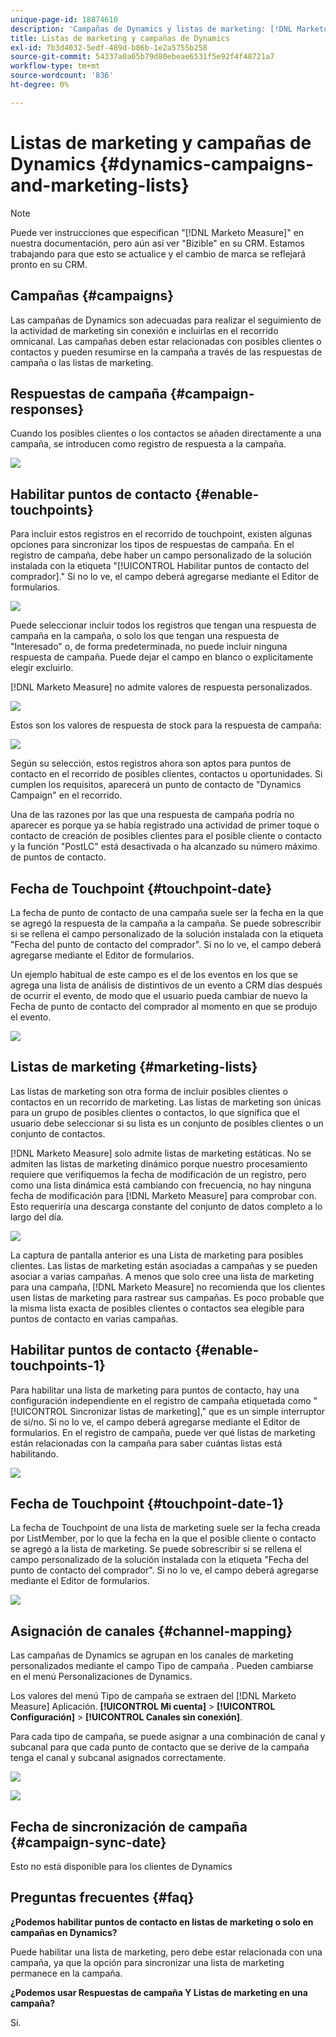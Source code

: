 ```yaml
---
unique-page-id: 18874610
description: 'Campañas de Dynamics y listas de marketing: [!DNL Marketo Measure] - Documentación del producto'
title: Listas de marketing y campañas de Dynamics
exl-id: 7b3d4032-5edf-489d-b86b-1e2a5755b258
source-git-commit: 54337a0a65b79d80ebeae6531f5e92f4f48721a7
workflow-type: tm+mt
source-wordcount: '836'
ht-degree: 0%

---
```


# Listas de marketing y campañas de Dynamics {#dynamics-campaigns-and-marketing-lists}

>[!NOTE]
>
>Puede ver instrucciones que especifican &quot;[!DNL Marketo Measure]&quot; en nuestra documentación, pero aún así ver &quot;Bizible&quot; en su CRM. Estamos trabajando para que esto se actualice y el cambio de marca se reflejará pronto en su CRM.

## Campañas {#campaigns}

Las campañas de Dynamics son adecuadas para realizar el seguimiento de la actividad de marketing sin conexión e incluirlas en el recorrido omnicanal. Las campañas deben estar relacionadas con posibles clientes o contactos y pueden resumirse en la campaña a través de las respuestas de campaña o las listas de marketing.

## Respuestas de campaña {#campaign-responses}

Cuando los posibles clientes o los contactos se añaden directamente a una campaña, se introducen como registro de respuesta a la campaña.

![](assets/1.png)

## Habilitar puntos de contacto {#enable-touchpoints}

Para incluir estos registros en el recorrido de touchpoint, existen algunas opciones para sincronizar los tipos de respuestas de campaña. En el registro de campaña, debe haber un campo personalizado de la solución instalada con la etiqueta &quot;[!UICONTROL Habilitar puntos de contacto del comprador].&quot; Si no lo ve, el campo deberá agregarse mediante el Editor de formularios.

![](assets/2.png)

Puede seleccionar incluir todos los registros que tengan una respuesta de campaña en la campaña, o solo los que tengan una respuesta de &quot;Interesado&quot; o, de forma predeterminada, no puede incluir ninguna respuesta de campaña. Puede dejar el campo en blanco o explícitamente elegir excluirlo.

[!DNL Marketo Measure] no admite valores de respuesta personalizados.

![](assets/3.png)

Estos son los valores de respuesta de stock para la respuesta de campaña:

![](assets/4.png)

Según su selección, estos registros ahora son aptos para puntos de contacto en el recorrido de posibles clientes, contactos u oportunidades. Si cumplen los requisitos, aparecerá un punto de contacto de &quot;Dynamics Campaign&quot; en el recorrido.

Una de las razones por las que una respuesta de campaña podría no aparecer es porque ya se había registrado una actividad de primer toque o contacto de creación de posibles clientes para el posible cliente o contacto y la función &quot;PostLC&quot; está desactivada o ha alcanzado su número máximo de puntos de contacto.

## Fecha de Touchpoint {#touchpoint-date}

La fecha de punto de contacto de una campaña suele ser la fecha en la que se agregó la respuesta de la campaña a la campaña. Se puede sobrescribir si se rellena el campo personalizado de la solución instalada con la etiqueta &quot;Fecha del punto de contacto del comprador&quot;. Si no lo ve, el campo deberá agregarse mediante el Editor de formularios.

Un ejemplo habitual de este campo es el de los eventos en los que se agrega una lista de análisis de distintivos de un evento a CRM días después de ocurrir el evento, de modo que el usuario pueda cambiar de nuevo la Fecha de punto de contacto del comprador al momento en que se produjo el evento.

![](assets/5.png)

## Listas de marketing {#marketing-lists}

Las listas de marketing son otra forma de incluir posibles clientes o contactos en un recorrido de marketing. Las listas de marketing son únicas para un grupo de posibles clientes o contactos, lo que significa que el usuario debe seleccionar si su lista es un conjunto de posibles clientes o un conjunto de contactos.

[!DNL Marketo Measure] solo admite listas de marketing estáticas. No se admiten las listas de marketing dinámico porque nuestro procesamiento requiere que verifiquemos la fecha de modificación de un registro, pero como una lista dinámica está cambiando con frecuencia, no hay ninguna fecha de modificación para [!DNL Marketo Measure] para comprobar con. Esto requeriría una descarga constante del conjunto de datos completo a lo largo del día.

![](assets/6.png)

La captura de pantalla anterior es una Lista de marketing para posibles clientes. Las listas de marketing están asociadas a campañas y se pueden asociar a varias campañas. A menos que solo cree una lista de marketing para una campaña, [!DNL Marketo Measure] no recomienda que los clientes usen listas de marketing para rastrear sus campañas. Es poco probable que la misma lista exacta de posibles clientes o contactos sea elegible para puntos de contacto en varias campañas.

## Habilitar puntos de contacto {#enable-touchpoints-1}

Para habilitar una lista de marketing para puntos de contacto, hay una configuración independiente en el registro de campaña etiquetada como &quot;[!UICONTROL Sincronizar listas de marketing],&quot; que es un simple interruptor de sí/no. Si no lo ve, el campo deberá agregarse mediante el Editor de formularios. En el registro de campaña, puede ver qué listas de marketing están relacionadas con la campaña para saber cuántas listas está habilitando.

![](assets/7.png)

## Fecha de Touchpoint {#touchpoint-date-1}

La fecha de Touchpoint de una lista de marketing suele ser la fecha creada por ListMember, por lo que la fecha en la que el posible cliente o contacto se agregó a la lista de marketing. Se puede sobrescribir si se rellena el campo personalizado de la solución instalada con la etiqueta &quot;Fecha del punto de contacto del comprador&quot;. Si no lo ve, el campo deberá agregarse mediante el Editor de formularios.

![](assets/8.png)

## Asignación de canales {#channel-mapping}

Las campañas de Dynamics se agrupan en los canales de marketing personalizados mediante el campo Tipo de campaña . Pueden cambiarse en el menú Personalizaciones de Dynamics.

Los valores del menú Tipo de campaña se extraen del [!DNL Marketo Measure] Aplicación. **[!UICONTROL Mi cuenta]** > **[!UICONTROL Configuración]** > **[!UICONTROL Canales sin conexión]**.

Para cada tipo de campaña, se puede asignar a una combinación de canal y subcanal para que cada punto de contacto que se derive de la campaña tenga el canal y subcanal asignados correctamente.

![](assets/9.png)

![](assets/10.png)

## Fecha de sincronización de campaña {#campaign-sync-date}

Esto no está disponible para los clientes de Dynamics

## Preguntas frecuentes {#faq}

**¿Podemos habilitar puntos de contacto en listas de marketing o solo en campañas en Dynamics?**

Puede habilitar una lista de marketing, pero debe estar relacionada con una campaña, ya que la opción para sincronizar una lista de marketing permanece en la campaña.

**¿Podemos usar Respuestas de campaña Y Listas de marketing en una campaña?**

Sí.
